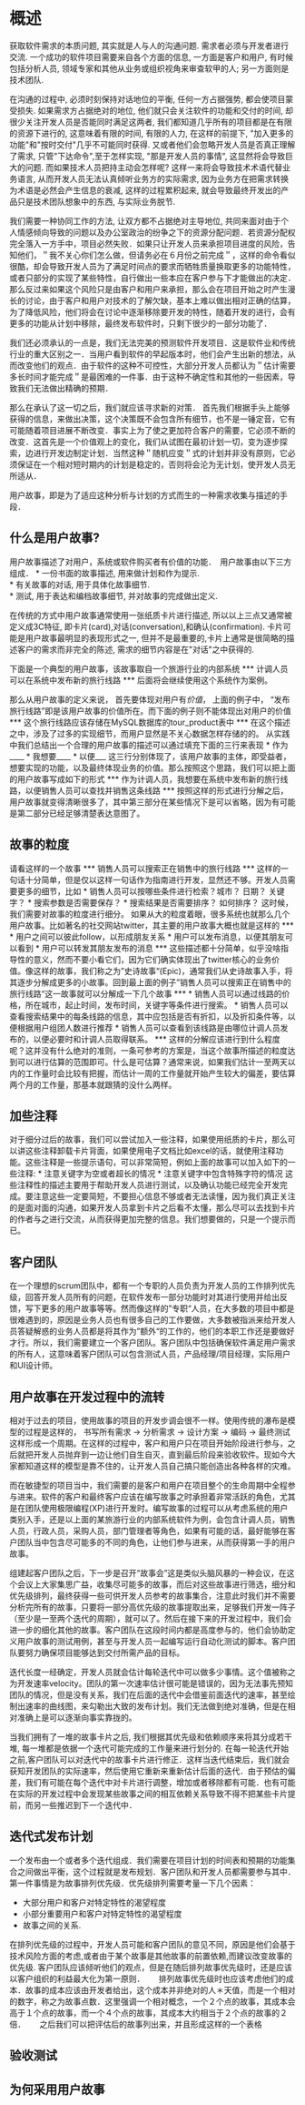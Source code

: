# 概述
获取软件需求的本质问题, 其实就是人与人的沟通问题. 需求者必须与开发者进行交流. 一个成功的软件项目需要来自各个方面的信息, 一方面是客户和用户, 有时候包括分析人员, 领域专家和其他从业务或组织视角来审查软甲的人; 另一方面则是技术团队.　　　   

在沟通的过程中, 必须时刻保持对话地位的平衡, 任何一方占据强势, 都会使项目蒙受损失. 如果需求方占据绝对的地位, 他们就只会关注软件的功能和交付的时间, 却很少关注开发人员是否能同时满足这两者, 我们都知道几乎所有的项目都是在有限的资源下进行的, 这意味着有限的时间, 有限的人力, 在这样的前提下, "加入更多的功能"和"按时交付"几乎不可能同时获得. 又或者他们会忽略开发人员是否真正理解了需求, 只管"下达命令",至于怎样实现, "那是开发人员的事情", 这显然将会导致巨大的问题. 而如果技术人员把持主动会怎样呢? 这样一来将会导致技术术语代替业务语言, 从而开发人员无法认真倾听业务方的实际需求, 因为业务方在把需求转换为术语是必然会产生信息的衰减, 这样的过程累积起来, 就会导致最终开发出的产品只是技术团队想象中的东西, 与实际业务脱节.   

我们需要一种协同工作的方法, 让双方都不占据绝对主导地位, 共同来面对由于个人情感倾向导致的问题以及办公室政治的纷争之下的资源分配问题．若资源分配权完全落入一方手中，项目必然失败．如果只让开发人员来承担项目进度的风险，告知他们，＂我不关心你们怎么做，但请务必在６月份之前完成＂，这样的命令看似很酷，却会导致开发人员为了满足时间点的要求而牺牲质量换取更多的功能特性，或者只部分的实现了某些特性，自行做出一些本应在客户参与下才能做出的决定．那么反过来如果这个风险只是由客户和用户来承担，那么会在项目开始之时产生漫长的讨论，由于客户和用户对技术的了解欠缺，基本上难以做出相对正确的估算，为了降低风险，他们将会在讨论中逐渐移除要开发的特性，随着开发的进行，会有更多的功能从计划中移除，最终发布软件时，只剩下很少的一部分功能了．

我们还必须承认的一点是，我们无法完美的预测软件开发项目．这是软件业和传统行业的重大区别之一．当用户看到软件的早起版本时，他们会产生出新的想法，从而改变他们的观点．由于软件的这种不可控性，大部分开发人员都认为＂估计需要多长时间才能完成＂是最困难的一件事．由于这种不确定性和其他的一些因素，导致我们无法做出精确的预期．

那么在承认了这一切之后，我们就应该寻求新的对策．
首先我们根据手头上能够获得的信息，来做出决策，这个决策既不会包含所有细节，也不是一锤定音，它有可能随着项目进展不断改变．事实上为了使之更加符合客户的需要，它必须不断的改变．这首先是一个价值观上的变化，我们从试图在最初计划一切，变为逐步探索，边进行开发边制定计划．当然这种＂随机应变＂式的计划并非没有原则，它必须保证在一个相对短时期内的计划是稳定的，否则将会沦为无计划，使开发人员无所适从．

用户故事，即是为了适应这种分析与计划的方式而生的一种需求收集与描述的手段．

## 什么是用户故事?
用户故事描述了对用户，系统或软件购买者有价值的功能．　用户故事由以下三方组成．
	* 一份书面的故事描述, 用来做计划和作为提示.  
	* 有关故事的对话, 用于具体化故事细节.  
	* 测试, 用于表达和编档故事细节, 并对故事的完成做出定义. 

在传统的方式中用户故事通常使用一张纸质卡片进行描述, 所以以上三点又通常被定义成3C特征, 即卡片(card),对话(conversation),和确认(confirmation). 卡片可能是用户故事最明显的表现形式之一, 但并不是最重要的,卡片上通常是很简略的描述客户的需求而非完全的陈述, 需求的细节内容是在"对话"之中获得的. 

下面是一个典型的用户故事，该故事取自一个旅游行业的内部系统
	***
	计调人员可以在系统中发布新的旅行线路
	***
后面将会继续使用这个系统作为案例。

那么从用户故事的定义来说， 首先要体现对用户有*价值*， 上面的例子中， “发布旅行线路”即是该用户故事的价值所在。而下面的例子则不能体现出对用户的价值
	***
	这个旅行线路应该存储在MySQL数据库的tour_product表中
	***
在这个描述之中，涉及了过多的实现细节，而用户显然是不关心数据怎样存储的的。
从实践中我们总结出一个合理的用户故事的描述可以通过填充下面的三行来表现
	* 作为____
	* 我想要____
	* 以便___
这三行分别体现了，该用户故事的主体，即受益者，想要实现的功能，以及最终体现业务的价值。那么按照这个思路，我们可以把上面的用户故事写成如下的形式
	*** 
	作为计调人员，我想要在系统中发布新的旅行线路，以便销售人员可以查找并销售这条线路
	***
按照这样的形式进行分解之后，用户故事就变得清晰很多了，其中第三部分在某些情况下是可以省略，因为有可能是第二部分已经足够清楚表达意图了。

## 故事的粒度
请看这样的一个故事
	***
	销售人员可以搜索正在销售中的旅行线路
	***
这样的一句话十分简单，但是仅以这样一句话作为指南进行开发，显然还不够。开发人员需要更多的细节，比如
	* 销售人员可以按哪些条件进行检索？城市？ 日期？ 关键字？ 
	* 搜索参数是否需要保存？ 
	* 搜索结果是否需要排序？ 如何排序？ 
这时候，我们需要对故事的粒度进行细分。 如果从大的粒度着眼，很多系统也就那么几个用户故事。比如著名的社交网站twitter，其主要的用户故事大概也就是这样的
	***
	* 用户之间可以彼此follow，以形成朋友关系
	* 用户可以发布消息，以便其朋友可以看到
	* 用户可以转发其朋友发布的消息
	*** 
这些描述都十分简单，似乎没啥指导性的意义，然而不要小看它们，因为它们确实体现出了twitter核心的业务价值。像这样的故事，我们称之为”史诗故事“(Epic)，通常我们从史诗故事入手，将其逐步分解成更多的小故事。回到最上面的例子”销售人员可以搜索正在销售中的旅行线路“这一故事就可以分解成一下几个故事
	***
	* 销售人员可以通过线路的价格，所在城市，起止时间，发布时间，关键字等条件进行搜索。
	* 销售人员可以查看搜索结果中的每条线路的信息，其中应包括是否有折扣，以及折扣条件等，以便根据用户组团人数进行推荐
	* 销售人员可以查看到该线路是由哪位计调人员发布的，以便必要时和计调人员取得联系。
	*** 
这样的分解应该进行到什么程度呢？这并没有什么绝对的准则，一条可参考的方案是，当这个故事所描述的粒度达到可以进行估算的范围即可。什么是可估算？通常来说，如果我们估计一至两天以内的工作量时会比较有把握，而估计一周的工作量就开始产生较大的偏差，要估算两个月的工作量，那基本就跟猜的没什么两样。

## 加些注释
对于细分过后的故事，我们可以尝试加入一些注释，如果使用纸质的卡片，那么可以讲这些注释卸载卡片背面，如果使用电子文档比如excel的话，就使用注释功能。这些注释是一些提示语句，可以非常简短，例如上面的故事可以加入如下的一些注释:
	* 注意关键字为空或者超长的情况
	* 注意关键字中包含特殊字符的情况
这些注释性的描述主要用于帮助开发人员进行测试，以及确认功能已经完全开发完成。要注意这些一定要简短，不要担心信息不够或者无法读懂，因为我们真正关注的是面对面的沟通，如果开发人员拿到卡片之后看不太懂，那么尽可以去找到卡片的作者与之进行交流，从而获得更加完整的信息。我们想要做的，只是一个提示而已。	

## 客户团队
在一个理想的scrum团队中，都有一个专职的人员负责为开发人员的工作排列优先级，回答开发人员所有的问题，在软件发布一部分功能时对其进行使用并给出反馈，写下更多的用户故事等等。然而像这样的”专职“人员，在大多数的项目中都是很难遇到的，原因是业务人员也有很多自己的工作要做，大多数被指派来给开发人员答疑解惑的业务人员都是将其作为”额外“的工作的，他们的本职工作还是要做好才行。所以，我们需要建立一个客户团队。客户团队中包括确保软件满足用户需求的所有人，这意味着客户团队可以包含测试人员，产品经理/项目经理，实际用户和UI设计师。

## 用户故事在开发过程中的流转
相对于过去的项目，使用故事的项目的开发步调会很不一样。使用传统的瀑布是模型的过程是这样的， 书写所有需求 -> 分析需求 -> 设计方案 -> 编码 -> 最终测试 这样形成一个周期。在这样的过程中，客户和用户只在项目开始阶段进行参与，之后就把开发人员抛弃到一边让他们自生自灭，直到最后阶段来验收软件。现如今大家都知道这样的模型是靠不住的，让开发人员自己搞只能创造出各种各样的灾难。    

而在敏捷型的项目当中，我们需要的是客户和用户在项目整个的生命周期中全程参与进来。软件的客户和最终客户应该在编写故事之时承担着非常活跃的角色，尤其是在团队使用极限编程(XP)进行开发时。编写故事的过程可以从考虑系统的用户类别入手，还是以上面的某旅游行业的内部系统软件为例，会包含计调人员，销售人员，行政人员，采购人员，部门管理者等角色，如果有可能的话，最好能够在客户团队当中包含尽可能多的不同的角色，让他们参与进来，从而获得第一手的用户故事。  

组建起客户团队之后，下一步是召开“故事会”这是类似头脑风暴的一种会议，在这个会议上大家集思广益，收集尽可能多的故事，而后对这些故事进行筛选，细分和优先级排列，最终获得一些可供开发人员参考的故事集合，注意此时我们并不需要分析完所有的故事，只要将一部分高优先级的故事提取出来，足够我们开发一阵子（至少是一至两个迭代的周期），就可以了。然后在接下来的开发过程中，我们会进一步的细化其他的故事。客户团队在这段时间内都是高度参与的，他们会协助定义用户故事的测试用例，甚至与开发人员一起编写运行自动化测试的脚本。客户团队要努力确保项目能够达到交付所需产品的目标。  

迭代长度一经确定，开发人员就会估计每轮迭代中可以做多少事情。这个值被称之为开发速率velocity。团队的第一次速率估计很可能是错误的，因为无法事先预知团队的情况，但是没有关系，我们在后面的迭代中会借鉴前面迭代的速率，甚至绘制出速率的曲线图，来勾勒出大致的发布计划。我们无法做到绝对准确，但是在相对准确上是可以逐渐向事实靠拢的。  

当我们拥有了一堆的故事卡片之后, 我们根据其优先级和依赖顺序来将其分成若干堆, 每一堆都是依据一个迭代可能完成的工作量来进行划分的. 在每一轮迭代开始之前,客户团队可以对迭代中的故事卡片进行修正．这样当迭代结束后，我们就会获知开发团队的实际速率，然后使用它重新来重新估计后面的迭代．由于预估的偏差，我们有可能在每个迭代中对卡片进行调整，增加或者移除都有可能．也有可能在实际的开发过程中会发现某些故事之间的相互依赖关系导致不得不把某些卡片提前，而另一些推迟到下一个迭代中．
## 迭代式发布计划
一个发布由一个或者多个迭代组成．我们需要在项目计划的时间表和预期的功能集合之间做出平衡，这个过程就是发布规划．客户团队和开发人员都需要参与其中．　　
第一件事情是为故事排列优先级．优先级排列需要考量一下几个因素：
* 大部分用户和客户对特定特性的渴望程度
* 小部分重要用户和客户对特定特性的渴望程度
* 故事之间的关系. 

在排列优先级的过程中，开发人员可能和客户团队的意见不同，原因是他们会基于技术风险方面的考虑,或者由于某个故事是其他故事的前置依赖,而建议改变故事的优先级. 客户团队应该倾听他们的观点，但是在随后排列故事优先级时，还是应该以客户组织的利益最大化为第一原则．　　
排列故事优先级时也应该考虑他们的成本．故事的成本应该由开发者给出，这个成本并非绝对的人＊天值，而是一个相对的数字，称之为故事点数．这里强调一个相对概念，一个２个点的故事，其成本会高于１个点的故事，而一个４个点的故事，其成本大约相当于２个点的故事的２倍．　　
	之后我们可以把评估后的故事列出来，并且形成这样的一个表格


## 验收测试
## 为何采用用户故事